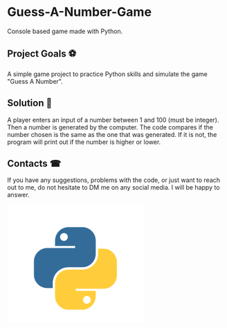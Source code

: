 # Guess-A-Number-Game

Console based game made with Python.
## Project Goals ⚽
A simple game project to practice Python skills and simulate the game "Guess A Number".

## Solution 🤔
A player enters an input of a number between 1 and 100 (must be integer). Then a number is generated by the computer.
The code compares if the number chosen is the same as the one that was generated. If it is not, the program will print
out if the number is higher or lower.

## Contacts ☎
If you have any suggestions, problems with the code, or just want to reach out to me,
do not hesitate to DM me on any social media. I will be happy to answer.

![img.png](img.png)
